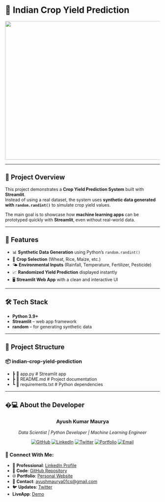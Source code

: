 # 🌾 Indian Crop Yield Prediction  
<img src="https://cdn.pixabay.com/photo/2020/03/07/17/16/rapeseeds-4910374_1280.jpg" width="11000" height="450">


---
## 📌 Project Overview  
This project demonstrates a **Crop Yield Prediction System** built with **Streamlit**.  
Instead of using a real dataset, the system uses **synthetic data generated with `random.randint()`** to simulate crop yield values.  

The main goal is to showcase how **machine learning apps** can be prototyped quickly with **Streamlit**, even without real-world data.  

---
## 🚀 Features  
- 📊 **Synthetic Data Generation** using Python’s `random.randint()`  
- 🌱 **Crop Selection** (Wheat, Rice, Maize, etc.)  
- 🌤️ **Environmental Inputs** (Rainfall, Temperature, Fertilizer, Pesticide)  
- 📈 **Randomized Yield Prediction** displayed instantly  
- 🖥️ **Streamlit Web App** with a clean and interactive UI  

---

## 🛠️ Tech Stack  
- **Python 3.9+**  
- **Streamlit** – web app framework  
- **random** – for generating synthetic data  

---
## 📂 Project Structure  
### 📦 indian-crop-yield-prediction
-  ┣ 📜 app.py # Streamlit app 
- ┣ 📜 README.md # Project documentation 
-  ┗ 📜 requirements.txt # Python dependencies 
---
## �‍💻 About the Developer

<div align="center">

### **Ayush Kumar Maurya**
*Data Scientist | Python Developer | Machine Learning Engineer*

[![GitHub](https://img.shields.io/badge/GitHub-100000?style=for-the-badge&logo=github&logoColor=white)](https://github.com/AyushMaurya13)
[![LinkedIn](https://img.shields.io/badge/LinkedIn-0077B5?style=for-the-badge&logo=linkedin&logoColor=white)](www.linkedin.com/in/ayush-kumar-maurya-a43914258)
[![Twitter](https://img.shields.io/badge/Twitter-1DA1F2?style=for-the-badge&logo=twitter&logoColor=white)](https://x.com/ayush_maur10241)
[![Portfolio](https://img.shields.io/badge/Portfolio-FF5722?style=for-the-badge&logo=web&logoColor=white)](https://ayushmaurya13.github.io/my_data_science_portfolio/)
[![Email](https://img.shields.io/badge/Email-D14836?style=for-the-badge&logo=gmail&logoColor=white)](mailto:ayushmaurya01cs@gmail.com)

</div>

### **🎯 Connect With Me:**
- 💼 **Professional**: [LinkedIn Profile](www.linkedin.com/in/ayush-kumar-maurya-a43914258)
- 🐙 **Code**: [GitHub Repository](https://github.com/AyushMaurya13)
- 🌐 **Portfolio**: [Personal Website](https://ayushmaurya13.github.io/my_data_science_portfolio/)
- 📧 **Contact**: ayushmaurya01cs@gmail.com
- 🐦 **Updates**: [Twitter](https://x.com/ayush_maur10241)
- **LiveApp**: [Demo](https://indiancropyieldprediction-mmwh4csrahy6kqchvcxipm.streamlit.app/)
